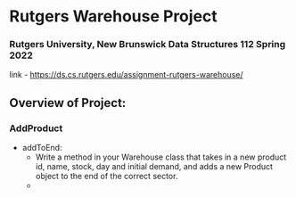 # Rutgers Warehouse Project
### Rutgers University, New Brunswick Data Structures 112 Spring 2022

link - https://ds.cs.rutgers.edu/assignment-rutgers-warehouse/ 

## Overview of Project:
### AddProduct 
- addToEnd:
  - Write a method in your Warehouse class that takes in a new product id, name, stock, day and initial demand, and adds a new Product object to the end of     the correct sector.
  - 
